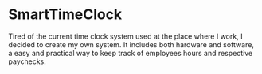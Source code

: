 # SmartTimeClock
Tired of the current time clock system used at the place where I work, I decided to create my own system. It includes both hardware and software, a easy and practical way to keep track of employees hours and respective paychecks.

